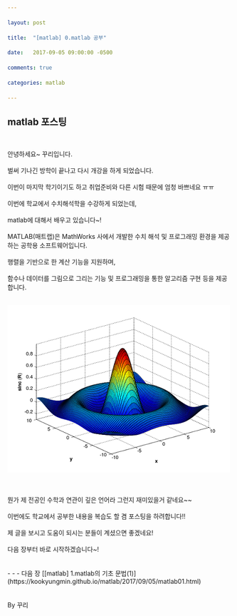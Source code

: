 ```yaml
---

layout: post

title:  "[matlab] 0.matlab 공부"

date:   2017-09-05 09:00:00 -0500

comments: true

categories: matlab

---
```


## matlab 포스팅
<br>

안녕하세요~ 꾸리입니다.
<br>
<br>
벌써 기나긴 방학이 끝나고 다시 개강을 하게 되었습니다.
<br>
<br>
이번이 마지막 학기이기도 하고 취업준비와 다른 시험 때문에 엄청 바쁘네요 ㅠㅠ
<br>
<br>
이번에 학교에서 수치해석학을 수강하게 되었는데,
<br>
<br>
matlab에 대해서 배우고 있습니다~!
<br>
<br>
MATLAB(매트랩)은 MathWorks 사에서 개발한 수치 해석 및 프로그래밍 환경을 제공하는 공학용 소프트웨어입니다.
<br>
<br>
행렬을 기반으로 한 계산 기능을 지원하며,
<br>
<br>
함수나 데이터를 그림으로 그리는 기능 및 프로그래밍을 통한 알고리즘 구현 등을 제공합니다. 
<br>
<br>

![image](/image/matlab_img/matlab0.png)

<br>
<br>
뭔가 제 전공인 수학과 연관이 깊은 언어라 그런지 재미있을거 같네요~~
<br>
<br>
이번에도 학교에서 공부한 내용을 복습도 할 겸 포스팅을 하려합니다!!
<br>
<br>
제 글을 보시고 도움이 되시는 분들이 계셨으면 좋겠네요!
<br>
<br>
다음 장부터 바로 시작하겠습니다~!

<br>
<br>
<br>
- - -
다음 장 [[matlab] 1.matlab의 기초 문법(1)](https://kookyungmin.github.io/matlab/2017/09/05/matlab01.html)
<br>
<br>
<br>
By 꾸리
